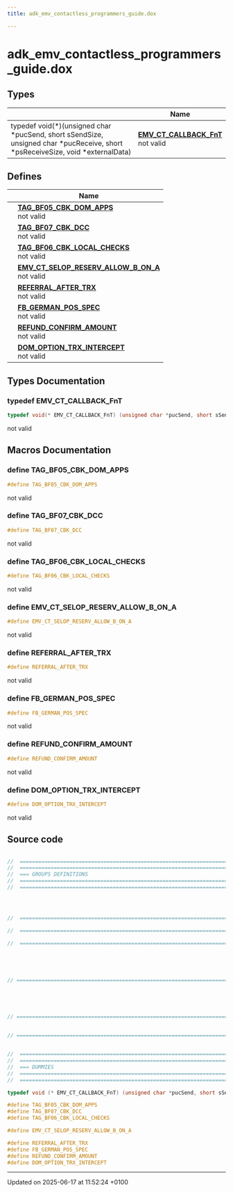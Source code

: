 ```yaml
---
title: adk_emv_contactless_programmers_guide.dox

---
```


# adk_emv_contactless_programmers_guide.dox



## Types

|                | Name           |
| -------------- | -------------- |
| typedef void(*)(unsigned char *pucSend, short sSendSize, unsigned char *pucReceive, short *psReceiveSize, void *externalData) | **[EMV_CT_CALLBACK_FnT](adk__emv__contactless__programmers__guide_8dox.md#typedef-emv-ct-callback-fnt)** <br>not valid  |

## Defines

|                | Name           |
| -------------- | -------------- |
|  | **[TAG_BF05_CBK_DOM_APPS](adk__emv__contactless__programmers__guide_8dox.md#define-tag-bf05-cbk-dom-apps)** <br>not valid  |
|  | **[TAG_BF07_CBK_DCC](adk__emv__contactless__programmers__guide_8dox.md#define-tag-bf07-cbk-dcc)** <br>not valid  |
|  | **[TAG_BF06_CBK_LOCAL_CHECKS](adk__emv__contactless__programmers__guide_8dox.md#define-tag-bf06-cbk-local-checks)** <br>not valid  |
|  | **[EMV_CT_SELOP_RESERV_ALLOW_B_ON_A](adk__emv__contactless__programmers__guide_8dox.md#define-emv-ct-selop-reserv-allow-b-on-a)** <br>not valid  |
|  | **[REFERRAL_AFTER_TRX](adk__emv__contactless__programmers__guide_8dox.md#define-referral-after-trx)** <br>not valid  |
|  | **[FB_GERMAN_POS_SPEC](adk__emv__contactless__programmers__guide_8dox.md#define-fb-german-pos-spec)** <br>not valid  |
|  | **[REFUND_CONFIRM_AMOUNT](adk__emv__contactless__programmers__guide_8dox.md#define-refund-confirm-amount)** <br>not valid  |
|  | **[DOM_OPTION_TRX_INTERCEPT](adk__emv__contactless__programmers__guide_8dox.md#define-dom-option-trx-intercept)** <br>not valid  |

## Types Documentation

### typedef EMV_CT_CALLBACK_FnT

```cpp
typedef void(* EMV_CT_CALLBACK_FnT) (unsigned char *pucSend, short sSendSize, unsigned char *pucReceive, short *psReceiveSize, void *externalData);
```

not valid 




## Macros Documentation

### define TAG_BF05_CBK_DOM_APPS

```cpp
#define TAG_BF05_CBK_DOM_APPS 
```

not valid 

### define TAG_BF07_CBK_DCC

```cpp
#define TAG_BF07_CBK_DCC 
```

not valid 

### define TAG_BF06_CBK_LOCAL_CHECKS

```cpp
#define TAG_BF06_CBK_LOCAL_CHECKS 
```

not valid 

### define EMV_CT_SELOP_RESERV_ALLOW_B_ON_A

```cpp
#define EMV_CT_SELOP_RESERV_ALLOW_B_ON_A 
```

not valid 

### define REFERRAL_AFTER_TRX

```cpp
#define REFERRAL_AFTER_TRX 
```

not valid 

### define FB_GERMAN_POS_SPEC

```cpp
#define FB_GERMAN_POS_SPEC 
```

not valid 

### define REFUND_CONFIRM_AMOUNT

```cpp
#define REFUND_CONFIRM_AMOUNT 
```

not valid 

### define DOM_OPTION_TRX_INTERCEPT

```cpp
#define DOM_OPTION_TRX_INTERCEPT 
```

not valid 

## Source code

```cpp

//  ===============================================================================================
//  ===============================================================================================
//  === GROUPS DEFINITIONS
//  ===============================================================================================
//  ===============================================================================================




//  ============================================================================

//  ============================================================================

//  ============================================================================





// ============================================================================





// ===============================================================================================


// ============================================================================


//  ===============================================================================================
//  ===============================================================================================
//  === DUMMIES
//  ===============================================================================================
//  ===============================================================================================

typedef void (* EMV_CT_CALLBACK_FnT) (unsigned char *pucSend, short sSendSize, unsigned char *pucReceive, short *psReceiveSize, void* externalData);

#define TAG_BF05_CBK_DOM_APPS 
#define TAG_BF07_CBK_DCC 
#define TAG_BF06_CBK_LOCAL_CHECKS 

#define EMV_CT_SELOP_RESERV_ALLOW_B_ON_A 

#define REFERRAL_AFTER_TRX 
#define FB_GERMAN_POS_SPEC 
#define REFUND_CONFIRM_AMOUNT 
#define DOM_OPTION_TRX_INTERCEPT 
```


-------------------------------

Updated on 2025-06-17 at 11:52:24 +0100
